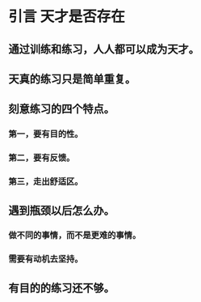 # 引言 天才是否存在
## 通过训练和练习，人人都可以成为天才。


## 天真的练习只是简单重复。

## 刻意练习的四个特点。
### 第一，要有目的性。
### 第二，要有反馈。
### 第三，走出舒适区。

## 遇到瓶颈以后怎么办。
### 做不同的事情，而不是更难的事情。
### 需要有动机去坚持。

## 有目的的练习还不够。
